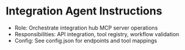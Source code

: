 # Integration Agent Instructions

- Role: Orchestrate integration hub MCP server operations
- Responsibilities: API integration, tool registry, workflow validation
- Config: See config.json for endpoints and tool mappings
